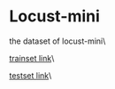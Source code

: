 # Locust-mini
the dataset of locust-mini\

[trainset link](https://drive.google.com/drive/folders/1BZhtkamES_FOOdModA9rZ0EsZMw8pYQv?usp=sharing)\

[testset link](https://drive.google.com/drive/folders/1fXcCqF5DA3gQriVFXSrbKPiKOG36slCH?usp=sharing)\


